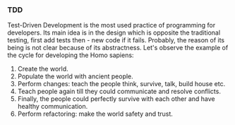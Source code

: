 ### TDD

Test-Driven Development is the most used practice of programming for developers.
Its main idea is in the design which is opposite the traditional testing, first add tests then - new code if it fails.
Probably, the reason of its being is not clear because of its abstractness.
Let's observe the example of the cycle for developing the Homo sapiens:
1. Create the world.
2. Populate the world with ancient people.
3. Perform changes: teach the people think, survive, talk, build house etc.
4. Teach people again till they could communicate and resolve conflicts.
5. Finally, the people could perfectly survive with each other and have healthy communication.
6. Perform refactoring: make the world safety and trust.

